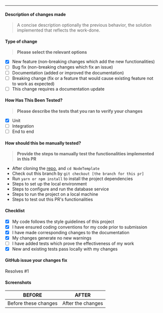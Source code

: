 ---

#### Description of changes made

> A concise description optionally the previous behavior, the solution implemented that reflects the work-done.

#### Type of change

> **Please select the relevant options**

- [x] New feature (non-breaking changes which add the new functionalities)
- [ ] Bug fix (non-breaking changes which fix an issue)
- [ ] Documentation (added or improved the documentation)
- [ ] Breaking change (fix or a feature that would cause existing feature not to work as expected)
- [ ] This change requires a documentation update

#### How Has This Been Tested?

> **Please describe the tests that you ran to verify your changes**

- [x] Unit
- [ ] Integration
- [ ] End to end

#### How should this be manually tested?

> **Provide the steps to manually test the functionalities implemented in this PR**

- After cloning the [repo](https://github.com/Musigwa/NodeTemplate.git), and `cd NodeTemplate`
- Check out this branch by `git checkout [the branch for this pr]`
- Run `yarn or npm install` to install the project dependencies
- Steps to set up the local environment
- Steps to configure and run the database service
- Steps to run the project on a local machine
- Steps to test out this PR's functionalities

#### Checklist

- [x] My code follows the style guidelines of this project
- [x] I have ensured coding conventions for my code prior to submission
- [x] I have made corresponding changes to the documentation
- [x] My changes generate no new warnings
- [ ] I have added tests which prove the effectiveness of my work
- [x] New and existing tests pass locally with my changes

#### GitHub issue your changes fix

Resolves #1

#### Screenshots

|        BEFORE        |       AFTER       |
| :------------------: | :---------------: |
| Before these changes | After the changes |
